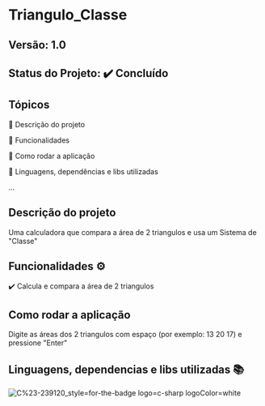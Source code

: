 # Triangulo_Classe
## Versão: 1.0 
## Status do Projeto: :heavy_check_mark: Concluído

## Tópicos
:small_blue_diamond: Descrição do projeto 

:small_blue_diamond: Funcionalidades

:small_blue_diamond: Como rodar a aplicação

:small_blue_diamond: Linguagens, dependências e libs utilizadas

...

## Descrição do projeto
Uma calculadora que compara a área de 2 triangulos e usa um Sistema de "Classe"

## Funcionalidades :gear:
:heavy_check_mark: Calcula e compara a área de 2 triangulos

## Como rodar a aplicação 
Digite as áreas dos 2 triangulos com espaço (por exemplo: 13 20 17) e pressione "Enter"

## Linguagens, dependencias e libs utilizadas :books:
![C%23-239120_style=for-the-badge logo=c-sharp logoColor=white](https://github.com/LeonardoMatioliGomes/AF_1206/assets/127799008/004c2e4e-1633-461e-9bbe-6ccb86f2fc5e)
